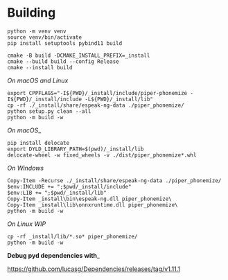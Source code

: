 # Building

```console
python -m venv venv
source venv/bin/activate
pip install setuptools pybind11 build

cmake -B build -DCMAKE_INSTALL_PREFIX=_install
cmake --build build --config Release
cmake --install build
```

_On macOS and Linux_

```console
export CPPFLAGS="-I${PWD}/_install/include/piper-phonemize -I${PWD}/_install/include -L${PWD}/_install/lib"
cp -rf ./_install/share/espeak-ng-data ./piper_phonemize/
python setup.py clean --all
python -m build -w
```

_On macOS__

```console
pip install delocate
export DYLD_LIBRARY_PATH=$(pwd)/_install/lib
delocate-wheel -w fixed_wheels -v ./dist/piper_phonemize*.whl
```

_On Windows_

```console
Copy-Item -Recurse ./_install/share/espeak-ng-data ./piper_phonemize/
$env:INCLUDE += ";$pwd/_install/include"
$env:LIB += ";$pwd/_install/lib"
Copy-Item _install\bin\espeak-ng.dll piper_phonemize\
Copy-Item _install\lib\onnxruntime.dll piper_phonemize\
python -m build -w
```

_On Linux WIP_

```console
cp -rf _install/lib/*.so* piper_phonemize/
python -m build -w
```

__Debug pyd dependencies with___

https://github.com/lucasg/Dependencies/releases/tag/v1.11.1


